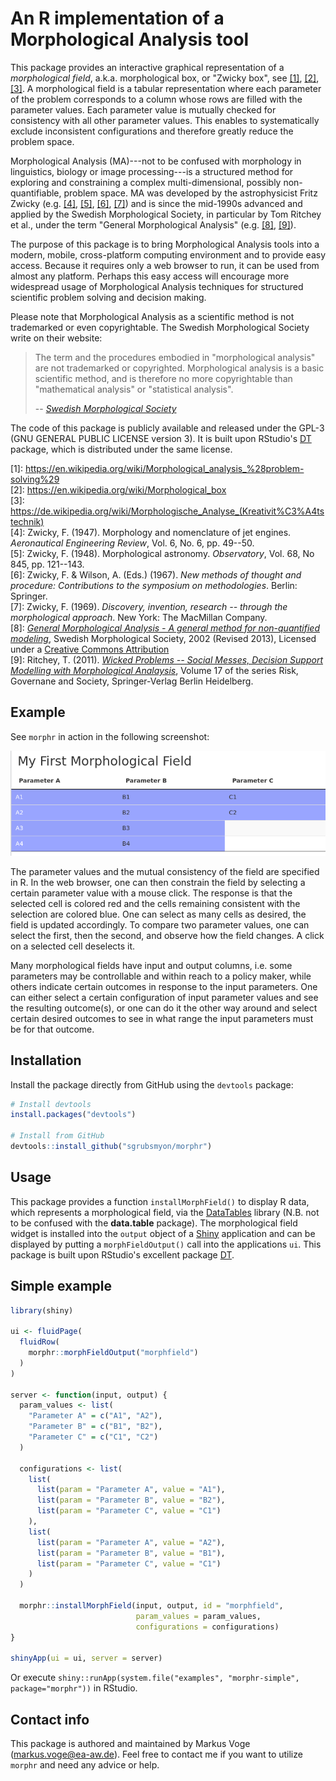# An R implementation of a Morphological Analysis tool

<!-- [![Build Status](https://travis-ci.org/rstudio/DT.svg)](https://travis-ci.org/rstudio/DT) -->

This package provides an interactive graphical representation of a 
*morphological field*, a.k.a. morphological box, or "Zwicky box", see 
[[1]](#wikipedia1), [[2]](#wikipedia2), [[3]](#wikipedia-de). A morphological 
field is a tabular representation where each parameter of the problem 
corresponds to a column whose rows are filled with the parameter values. Each 
parameter value is mutually checked for consistency with all other parameter 
values. This enables to systematically exclude inconsistent configurations and 
therefore greatly reduce the problem space.

Morphological Analysis (MA)---not to be confused with morphology in linguistics,
biology or image processing---is a structured method for exploring and 
constraining a complex multi-dimensional, possibly non-quantifiable, problem 
space. MA was developed by the astrophysicist Fritz Zwicky (e.g. [[4]](#zwi47), 
[[5]](#zwi48), [[6]](#zwi67), [[7]](#zwi69)) and is since the mid-1990s advanced
and applied by the Swedish Morphological Society, in particular by Tom Ritchey 
et al., under the term "General Morphological Analysis" (e.g. [[8]](#swemorph), 
[[9]](#rit11)).

The purpose of this package is to bring Morphological Analysis tools into a 
modern, mobile, cross-platform computing environment and to provide easy access.
Because it requires only a web browser to run, it can be used from almost any 
platform. Perhaps this easy access will encourage more widespread usage of 
Morphological Analysis techniques for structured scientific problem solving and 
decision making.
<!-- Hopefully, this package will be a little contribution to the solution of complex
problems of our time. -->

Please note that Morphological Analysis as a scientific method is not
trademarked or even copyrightable. The Swedish Morphological Society write on
their website:

> The term and the procedures embodied in "morphological analysis" are not
> trademarked or copyrighted. Morphological analysis is a basic scientific method,
> and is therefore no more copyrightable than "mathematical analysis" or
> "statistical analysis".
>
> -- <cite>[Swedish Morphological Society](http://www.swemorph.com/legal.html)</cite>

The code of this package is publicly available and released under the GPL-3 (GNU
GENERAL PUBLIC LICENSE version 3). It is built upon RStudio's 
[DT](https://github.com/rstudio/DT) package, which is distributed under the same
license.

<a name="wikipedia1"></a>[1]: https://en.wikipedia.org/wiki/Morphological_analysis_%28problem-solving%29  
<a name="wikipedia2"></a>[2]: https://en.wikipedia.org/wiki/Morphological_box  
<a name="wikipedia-de"></a>[3]: https://de.wikipedia.org/wiki/Morphologische_Analyse_(Kreativit%C3%A4tstechnik)  
<a name="zwi47"></a>[4]: Zwicky, F. (1947). Morphology and nomenclature of jet engines. *Aeronautical Engineering Review*, Vol. 6, No. 6, pp. 49--50.  
<a name="zwi48"></a>[5]: Zwicky, F. (1948). Morphological astronomy. *Observatory*, Vol. 68, No 845, pp. 121--143.  
<a name="zwi67"></a>[6]: Zwicky, F. & Wilson, A. (Eds.) (1967). *New methods of thought and procedure: Contributions to the symposium on methodologies*. Berlin: Springer.  
<a name="zwi69"></a>[7]: Zwicky, F. (1969). *Discovery, invention, research -- through the morphological approach*. New York: The MacMillan Company.  
<a name="swemorph"></a>[8]: [*General Morphological Analysis - A general method for non-quantified modeling*](http://www.swemorph.com/ma.html), Swedish Morphological Society, 2002 (Revised 2013), Licensed under a [Creative Commons Attribution](https://creativecommons.org/licenses/by-nd/3.0/)  
<a name="rit11"></a>[9]: Ritchey, T. (2011). [*Wicked Problems -- Social Messes, Decision Support Modelling with Morphological Analaysis*](https://link.springer.com/book/10.1007/978-3-642-19653-9), Volume 17 of the series Risk, Governane and Society, Springer-Verlag Berlin Heidelberg.


## Example

See `morphr` in action in the following screenshot:

![Example for using the morphr package](usage_example.gif)

The parameter values and the mutual consistency of the field are specified in R.
In the web browser, one can then constrain the field by selecting a certain 
parameter value with a mouse click. The response is that the selected cell is 
colored red and the cells remaining consistent with the selection are colored 
blue. One can select as many cells as desired, the field is updated accordingly.
To compare two parameter values, one can select the first, then the second, and
observe how the field changes. A click on a selected cell deselects it.

Many morphological fields have input and output columns, i.e. some parameters
may be controllable and within reach to a policy maker, while others indicate
certain outcomes in response to the input parameters. One can either select
a certain configuration of input parameter values and see the resulting
outcome(s), or one can do it the other way around and select certain desired
outcomes to see in what range the input parameters must be for that outcome.


## Installation

Install the package directly from GitHub using the `devtools` package:

```r
# Install devtools
install.packages("devtools")

# Install from GitHub
devtools::install_github("sgrubsmyon/morphr")
```

<!--See the full documentation at <http://rstudio.github.io/DT>. -->
<!-- Please use [Github issues](https://github.com/sgrubsmyon/morphr/issues) if you
want to file bug reports or feature requests. -->


## Usage

This package provides a function `installMorphField()` to display R data, which
represents a morphological field, via the [DataTables](http://datatables.net/) 
library (N.B. not to be confused with the **data.table** package). The 
morphological field widget is installed into the `output` object of a 
[Shiny](https://shiny.rstudio.com/) application and can be displayed by putting a
`morphFieldOutput()` call into the applications `ui`. This package is built upon
RStudio's excellent package [DT](https://github.com/rstudio/DT).


## Simple example

```r
library(shiny)

ui <- fluidPage(
  fluidRow(
    morphr::morphFieldOutput("morphfield")
  )
)

server <- function(input, output) {
  param_values <- list(
    "Parameter A" = c("A1", "A2"),
    "Parameter B" = c("B1", "B2"),
    "Parameter C" = c("C1", "C2")
  )

  configurations <- list(
    list(
      list(param = "Parameter A", value = "A1"),
      list(param = "Parameter B", value = "B2"),
      list(param = "Parameter C", value = "C1")
    ),
    list(
      list(param = "Parameter A", value = "A2"),
      list(param = "Parameter B", value = "B1"),
      list(param = "Parameter C", value = "C1")
    )
  )

  morphr::installMorphField(input, output, id = "morphfield",
                            param_values = param_values,
                            configurations = configurations)
}

shinyApp(ui = ui, server = server)
```

Or execute `shiny::runApp(system.file("examples", "morphr-simple", package="morphr"))`
in RStudio.


## Contact info

This package is authored and maintained by Markus Voge (<markus.voge@ea-aw.de>).
Feel free to contact me if you want to utilize `morphr` and need any advice or
help.

